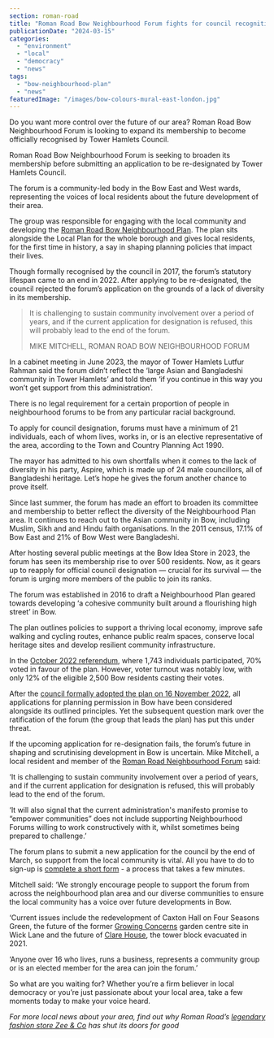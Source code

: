 ```yaml
---
section: roman-road
title: "Roman Road Bow Neighbourhood Forum fights for council recognition"
publicationDate: "2024-03-15"
categories: 
  - "environment"
  - "local"
  - "democracy"
  - "news"
tags: 
  - "bow-neighbourhood-plan"
  - "news"
featuredImage: "/images/bow-colours-mural-east-london.jpg"
---
```


Do you want more control over the future of our area? Roman Road Bow Neighbourhood Forum is looking to expand its membership to become officially recognised by Tower Hamlets Council. 

Roman Road Bow Neighbourhood Forum is seeking to broaden its membership before submitting an application to be re-designated by Tower Hamlets Council.

The forum is a community-led body in the Bow East and West wards, representing the voices of local residents about the future development of their area.

The group was responsible for engaging with the local community and developing the [Roman Road Bow Neighbourhood Plan](https://romanroadlondon.com/roman-road-bow-neighbourhood-plan-referendum-2022/). The plan sits alongside the Local Plan for the whole borough and gives local residents, for the first time in history, a say in shaping planning policies that impact their lives.

Though formally recognised by the council in 2017, the forum’s statutory lifespan came to an end in 2022. After applying to be re-designated, the council rejected the forum’s application on the grounds of a lack of diversity in its membership.

> It is challenging to sustain community involvement over a period of years, and if the current application for designation is refused, this will probably lead to the end of the forum.  
> 
> MIKE MITCHELL, ROMAN ROAD BOW NEIGHBOURHOOD FORUM

In a cabinet meeting in June 2023, the mayor of Tower Hamlets Lutfur Rahman said the forum didn’t reflect the ‘large Asian and Bangladeshi community in Tower Hamlets’ and told them ‘if you continue in this way you won’t get support from this administration’.

There is no legal requirement for a certain proportion of people in neighbourhood forums to be from any particular racial background.

To apply for council designation, forums must have a minimum of 21 individuals, each of whom lives, works in, or is an elective representative of the area, according to the Town and Country Planning Act 1990.

The mayor has admitted to his own shortfalls when it comes to the lack of diversity in his party, Aspire, which is made up of 24 male councillors, all of Bangladeshi heritage. Let’s hope he gives the forum another chance to prove itself.

Since last summer, the forum has made an effort to broaden its committee and membership to better reflect the diversity of the Neighbourhood Plan area. It continues to reach out to the Asian community in Bow, including Muslim, Sikh and and Hindu faith organisations. In the 2011 census, 17.1% of Bow East and 21% of Bow West were Bangladeshi.

After hosting several public meetings at the Bow Idea Store in 2023, the forum has seen its membership rise to over 500 residents. Now, as it gears up to reapply for official council designation — crucial for its survival — the forum is urging more members of the public to join its ranks.

The forum was established in 2016 to draft a Neighbourhood Plan geared towards developing ‘a cohesive community built around a flourishing high street’ in Bow.

The plan outlines policies to support a thriving local economy, improve safe walking and cycling routes, enhance public realm spaces, conserve local heritage sites and develop resilient community infrastructure.

In the [October 2022 referendum](https://romanroadlondon.com/bow-neighbourhood-plan-referendum-passed/), where 1,743 individuals participated, 70% voted in favour of the plan. However, voter turnout was notably low, with only 12% of the eligible 2,500 Bow residents casting their votes.

After the [council formally adopted the plan on 16 November 2022](https://www.towerhamlets.gov.uk/lgnl/planning_and_building_control/planning_policy_guidance/neighbourhood_planning/Roman_Road_Bow.aspx), all applications for planning permission in Bow have been considered alongside its outlined principles. Yet the subsequent question mark over the ratification of the forum (the group that leads the plan) has put this under threat.

If the upcoming application for re-designation fails, the forum’s future in shaping and scrutinising development in Bow is uncertain. Mike Mitchell, a local resident and member of the [Roman Road Neighbourhood Forum](http://romanroadbowneighbourhoodplan.org/) said:

‘It is challenging to sustain community involvement over a period of years, and if the current application for designation is refused, this will probably lead to the end of the forum.

‘It will also signal that the current administration's manifesto promise to “empower communities” does not include supporting Neighbourhood Forums willing to work constructively with it, whilst sometimes being prepared to challenge.’

The forum plans to submit a new application for the council by the end of March, so support from the local community is vital. All you have to do to sign-up is [complete a short form](https://romanroadbowneighbourhoodplan.org/join-forum) - a process that takes a few minutes.

Mitchell said: ‘We strongly encourage people to support the forum from across the neighbourhood plan area and our diverse communities to ensure the local community has a voice over future developments in Bow.

‘Current issues include the redevelopment of Caxton Hall on Four Seasons Green, the future of the former [Growing Concerns](https://romanroadlondon.com/growing-concerns-petition-wick-lane-garden-centre/) garden centre site in Wick Lane and the future of [Clare House](https://romanroadlondon.com/clare-house-evacuation-bow-memories/), the tower block evacuated in 2021.

‘Anyone over 16 who lives, runs a business, represents a community group or is an elected member for the area can join the forum.’

So what are you waiting for? Whether you’re a firm believer in local democracy or you’re just passionate about your local area, take a few moments today to make your voice heard.

_For more local news about your area, find out why Roman Road’s_ [_legendary fashion store Zee & Co_](https://romanroadlondon.com/zee-co-iconic-fashion-store-closing-down/) _has shut its doors for good_
